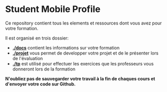 # Student Mobile Profile

Ce repository contient tous les elements et ressources dont vous avez pour votre formation. 

Il est organisé en trois dossier:

- **[./docs](./docs)** contient les informations sur votre formation
- **[./projet](./projet)** vous permet de developper votre projet et de le présenter lors de l'évaluation
- **[./tp](./tp)** est utilisé pour effectuer les exercices que les professeurs vous donneront lors de la formation

**N'oubliez pas de sauvegarder votre travail à la fin de chaques cours et d'envoyer votre code sur Github.**

